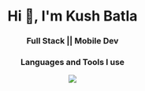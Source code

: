 <h1 align="center">Hi 👋, I'm Kush Batla</h1>
<h3 align="center">Full Stack || Mobile Dev </h3>
<h3 align="center"> Languages and Tools I use</h3>
<p align="center">
  <a href="https://skillicons.dev">
    <img src="https://skillicons.dev/icons?i=git,java,javascript,androidstudio,c,cpp,python,react,nodejs,kotlin,mongodb,swift,apple,vscode,css,html" />
  </a>
</p>

<!--
**kushbatla/kushbatla** is a ✨ _special_ ✨ repository because its `README.md` (this file) appears on your GitHub profile.

Here are some ideas to get you started:

- 🔭 I’m currently working on ...
- 🌱 I’m currently learning ...
- 👯 I’m looking to collaborate on ...
- 🤔 I’m looking for help with ...
- 💬 Ask me about ...
- 📫 How to reach me: ...
- 😄 Pronouns: ...
- ⚡ Fun fact: ...
-->
